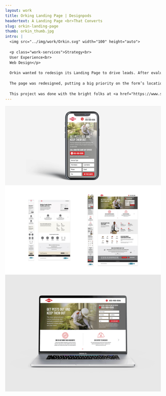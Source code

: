 ```yaml
---
layout: work
title: Orking Landing Page | Designpods
headertext: A Landing Page <br>That Converts
slug: orkin-landing-page
thumb: orkin_thumb.jpg
intro: |
  <img src="../img/work/Orkin.svg" width="100" height="auto">

  <p class="work-services">Strategy<br>
  User Experience<br>
  Web Design</p>

  Orkin wanted to redesign its Landing Page to drive leads. After evaluating the user experience on the existing landing page, some common problems stood out. The page wasn’t focused on conversion, the user had lots of ways to exit the page, the value proposition wasn’t clear, and it was hard to submit a form.

  The page was redesigned, putting a big priority on the form’s location in the hero and ease of accessing it from anywhere on the page by including a sticky CTA at the bottom of the browser window. The results were clear. Form fills increased by 109%.

  This project was done with the bright folks at <a href="https://www.swarmagency.com">Swarm Agency</a>.
---
```


![](../img/work/orkin_1.jpg)
![](../img/work/orkin_2.jpg)
![](../img/work/orkin_3.gif)
